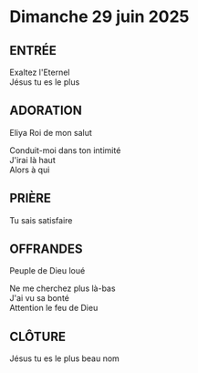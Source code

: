 # Dimanche 29 juin 2025

## ENTRÉE        
Exaltez l'Eternel  
Jésus tu es le plus  

## ADORATION        
Eliya
Roi de mon salut

Conduit-moi dans ton intimité  
J'irai là haut  
Alors à qui  

## PRIÈRE
Tu sais satisfaire  

## OFFRANDES        
Peuple de Dieu loué  

Ne me cherchez plus là-bas  
J'ai vu sa bonté  
Attention le feu de Dieu  

## CLÔTURE    
Jésus tu es le plus beau nom
